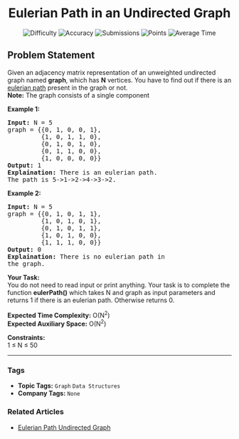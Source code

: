 <h1 align="center">Eulerian Path in an Undirected Graph</h1>

<p align="center">
  <img alt="Difficulty" title="Difficulty" src="https://custom-icon-badges.demolab.com/badge/Difficulty: Medium-1F222E?style=for-the-badge&logoColor=white&logo=fire"/>
  <img alt="Accuracy" title="Accuracy" src="https://custom-icon-badges.demolab.com/badge/Accuracy: 58.57%25-1F222E?style=for-the-badge&logoColor=white&logo=target"/>
  <img alt="Submissions" title="Submissions" src="https://custom-icon-badges.demolab.com/badge/Submissions: 11K+-1F222E?style=for-the-badge&logoColor=white&logo=repo"/>
  <img alt="Points" title="Points" src="https://custom-icon-badges.demolab.com/badge/Points: 4-1F222E?style=for-the-badge&logoColor=white&logo=award"/>
  <img alt="Average Time" title="Average Time" src="https://custom-icon-badges.demolab.com/badge/Average%20Time: 30m-1F222E?style=for-the-badge&logoColor=white&logo=clock"/>
</p>

## Problem Statement

Given an adjacency matrix representation of an unweighted undirected graph named <b>graph</b>, which has <b>N</b> vertices. You have to find out if there is an [eulerian path](https://en.wikipedia.org/wiki/Eulerian_path) present in the graph or not.<br><b>Note:</b> The graph consists of a single component

<b>Example 1:</b>

<pre><b>Input:</b> N = 5
graph = {{0, 1, 0, 0, 1}, 
         {1, 0, 1, 1, 0}, 
         {0, 1, 0, 1, 0}, 
         {0, 1, 1, 0, 0}, 
         {1, 0, 0, 0, 0}}
<b>Output:</b> 1
<b>Explaination:</b> There is an eulerian path. 
The path is 5->1->2->4->3->2.</pre>

<b>Example 2:</b>

<pre><b>Input:</b> N = 5
graph = {{0, 1, 0, 1, 1}, 
         {1, 0, 1, 0, 1}, 
         {0, 1, 0, 1, 1}, 
         {1, 0, 1, 0, 0}, 
         {1, 1, 1, 0, 0}}
<b>Output:</b> 0
<b>Explaination:</b> There is no eulerian path in 
the graph.</pre>

<b>Your Task:</b><br>You do not need to read input or print anything. Your task is to complete the function <b>eulerPath()</b> which takes N and graph as input parameters and returns 1 if there is an eulerian path. Otherwise returns 0.

<b>Expected Time Complexity:</b> O(N<sup>2</sup>)<br><b>Expected Auxiliary Space:</b> O(N<sup>2</sup>)

<b>Constraints:</b><br>1 ≤ N ≤ 50


<hr>

### Tags
- **Topic Tags:** `Graph` `Data Structures`
- **Company Tags:** `None`

### Related Articles
- [Eulerian Path Undirected Graph](https://www.geeksforgeeks.org/eulerian-path-undirected-graph/)
